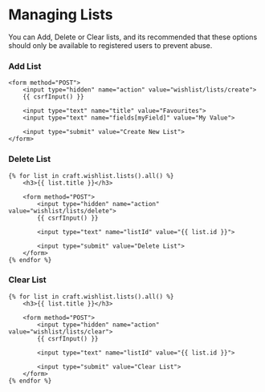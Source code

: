 # Managing Lists

You can Add, Delete or Clear lists, and its recommended that these options should only be available to registered users to prevent abuse.

### Add List

```twig
<form method="POST">
    <input type="hidden" name="action" value="wishlist/lists/create">
    {{ csrfInput() }}

    <input type="text" name="title" value="Favourites">
    <input type="text" name="fields[myField]" value="My Value">

    <input type="submit" value="Create New List">
</form>
```

### Delete List

```twig
{% for list in craft.wishlist.lists().all() %}
    <h3>{{ list.title }}</h3>

    <form method="POST">
        <input type="hidden" name="action" value="wishlist/lists/delete">
        {{ csrfInput() }}

        <input type="text" name="listId" value="{{ list.id }}">

        <input type="submit" value="Delete List">
    </form>
{% endfor %}
```

### Clear List

```twig
{% for list in craft.wishlist.lists().all() %}
    <h3>{{ list.title }}</h3>

    <form method="POST">
        <input type="hidden" name="action" value="wishlist/lists/clear">
        {{ csrfInput() }}

        <input type="text" name="listId" value="{{ list.id }}">

        <input type="submit" value="Clear List">
    </form>
{% endfor %}
```
